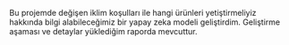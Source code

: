 Bu projemde değişen iklim koşulları ile hangi ürünleri yetiştirmeliyiz hakkında bilgi alabileceğimiz bir yapay zeka modeli geliştirdim. Geliştirme aşaması ve detaylar yüklediğim raporda mevcuttur.
